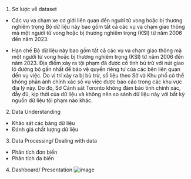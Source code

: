 1. Sơ lược về dataset
+ Các vụ va chạm xe cơ giới liên quan đến người tử vong hoặc bị thương nghiêm trọng
Bộ dữ liệu này bao gồm tất cả các vụ va chạm giao thông mà một người tử vong hoặc bị thương nghiêm trọng (KSI) từ năm 2006 đến năm 2023.

+ Hạn chế
Bộ dữ liệu này bao gồm tất cả các vụ va chạm giao thông mà một người tử vong hoặc bị thương nghiêm trọng (KSI) từ năm 2006 đến năm 2023. Địa điểm xảy ra tội phạm đã được cố tình bù trừ với nút giao lộ đường bộ gần nhất để bảo vệ quyền riêng tư của các bên liên quan đến vụ việc. Do vị trí xảy ra bị bù trừ, số liệu theo Sở và Khu phố có thể không phản ánh chính xác số vụ việc được báo cáo trong các khu vực địa lý này. Do đó, Sở Cảnh sát Toronto không đảm bảo tính chính xác, đầy đủ, kịp thời của dữ liệu và không nên so sánh dữ liệu này với bất kỳ nguồn dữ liệu tội phạm nào khác.

2. Data Understanding
+ Khảo sát các bảng dữ liệu
+ Đánh giá chất lượng dữ liệu

3. Data Processing/ Dealing with data
+ Phân tích đơn biến
+ Phân tích đa biến

4. Dashboard/ Presentation
![image](https://github.com/user-attachments/assets/bb8897f0-2afb-42db-9948-9a0331a346d4)
